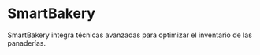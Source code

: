 # SmartBakery
SmartBakery integra técnicas avanzadas para optimizar el inventario de las panaderías.
